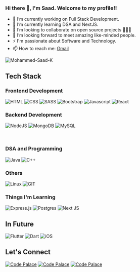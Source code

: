 ### Hi there 👋, I'm Saad. Welcome to my profile!!

<!--
**Mohammed-Saad-K/Mohammed-Saad-K** is a ✨ _special_ ✨ repository because its `README.md` (this file) appears on your GitHub profile.

Here are some ideas to get you started:-->

- 🔭 I’m currently working on Full Stack Development.
- 🌱 I’m currently learning DSA and NextJS. 
- 👯 I’m looking to collaborate on open source projects 🧑🏻‍💻
- 🤔 I’m looking forward to meet amazing like-minded people.
- ⚡ I'm passionate about Software and Technology.
- 📫 How to reach me: <a href="mailto:mohammedsaadk1252@gmail.com">Gmail</a>
<p align="left"> <img src = "https://komarev.com/ghpvc/?username=Mohammed-Saad-K&color=green&style=flat-square" alt="Mohammed-Saad-K" /> </p>


## Tech Stack

### Frontend Development
![HTML](https://img.shields.io/badge/html5-%3776AB.svg?style=for-the-badge&logo=html5&logoColor=white&color=E34F26)
![CSS](https://img.shields.io/badge/css3-%1572B6.svg?style=for-the-badge&logo=css3&logoColor=white&color=1572B6)
![SASS](https://img.shields.io/badge/SASS-hotpink.svg?style=for-the-badge&logo=SASS&logoColor=white)
![Bootstrap](https://img.shields.io/badge/bootstrap-%23563D7C.svg?style=for-the-badge&logo=bootstrap&logoColor=white)
![Javascript](https://img.shields.io/badge/javscript-%F7DF1E.svg?style=for-the-badge&logo=javascript&logoColor=black&color=F7DF1E)
![React](https://img.shields.io/badge/react-%2320232a.svg?style=for-the-badge&logo=react&logoColor=%2361DAFB)


### Backend Development
![NodeJS](https://img.shields.io/badge/node.js-6DA55F?style=for-the-badge&logo=node.js&logoColor=white)
![MongoDB](https://img.shields.io/badge/MongoDB-%234ea94b.svg?style=for-the-badge&logo=mongodb&logoColor=white)
![MySQL](https://img.shields.io/badge/mysql-%4479A1.svg?style=for-the-badge&logo=mysql&logoColor=white&color=4479A1)
<!-- ![Firebase](https://img.shields.io/badge/Firebase-039BE5?style=for-the-badge&logo=Firebase&logoColor=white) -->
<br/>

### DSA and Programming
![Java](https://img.shields.io/badge/java-%23ED8B00.svg?style=for-the-badge&logo=openjdk&logoColor=white)
![C++](https://img.shields.io/badge/C%2B%2B-00599C?style=for-the-badge&logo=c%2B%2B&logoColor=white)

### Others
![Linux](https://img.shields.io/badge/Linux-FCC624?style=for-the-badge&logo=linux&logoColor=black)
![GIT](https://img.shields.io/badge/git-%3776AB.svg?style=for-the-badge&logo=git&logoColor=white&color=F05032)

### Things I'm Learning
![Express.js](https://img.shields.io/badge/express.js-%23404d59.svg?style=for-the-badge&logo=express&logoColor=%2361DAFB)
![Postgres](https://img.shields.io/badge/postgres-%23316192.svg?style=for-the-badge&logo=postgresql&logoColor=white)
![Next JS](https://img.shields.io/badge/Next-black?style=for-the-badge&logo=next.js&logoColor=white)

## In Future
![Flutter](https://img.shields.io/badge/Flutter-%2302569B.svg?style=for-the-badge&logo=Flutter&logoColor=white)
![Dart](https://img.shields.io/badge/dart-%230175C2.svg?style=for-the-badge&logo=dart&logoColor=white)
![iOS](https://img.shields.io/badge/iOS-000000?style=for-the-badge&logo=ios&logoColor=white)

<!--## Stats
[![GitHub Streak](https://streak-stats.demolab.com?user=Mohammed-Saad-K&theme=github-dark-dimmed&hide_border=true)](https://git.io/streak-stats)-->

<!--
<br />
<a href = "https://github.com/Mohammed-Saad-K"> <img align = "center" src = "https://github-readme-stats.vercel.app/api/top-langs/?username=Mohammed-Saad-K&layout=compact&theme=buefy&hide_border=true" /> </a> -->

##  Let's Connect
[![Code Palace](https://img.shields.io/badge/LinkedIn-0077B5?style=for-the-badge&logo=linkedin&logoColor=white)](https://www.linkedin.com/in/mohammed-saad-k-622595220/)
[![Code Palace](https://img.shields.io/badge/Twitter-1DA1F2?style=for-the-badge&logo=twitter&logoColor=white)](https://twitter.com/SaadCoder)
[![Code Palace](https://img.shields.io/badge/Gmail-BB001B?style=for-the-badge&logo=gmail&logoColor=white)](mailto:mohammedsaadk120502@gmail.com)
